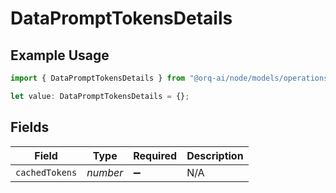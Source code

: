 # DataPromptTokensDetails

## Example Usage

```typescript
import { DataPromptTokensDetails } from "@orq-ai/node/models/operations";

let value: DataPromptTokensDetails = {};
```

## Fields

| Field              | Type               | Required           | Description        |
| ------------------ | ------------------ | ------------------ | ------------------ |
| `cachedTokens`     | *number*           | :heavy_minus_sign: | N/A                |
